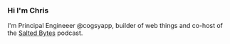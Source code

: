 ### Hi I'm Chris

I'm Principal Engineeer @cogsyapp, builder of web things and co-host of the [Salted Bytes](https://saltedbytes.rocks/) podcast.

<!--
**chrisquinnr/chrisquinnr** is a ✨ _special_ ✨ repository because its `README.md` (this file) appears on your GitHub profile

- 🔭 I’m currently working on ...
- 🌱 I’m currently learning ...
- 👯 I’m looking to collaborate on ...
- 🤔 I’m looking for help with ...
- 💬 Ask me about ...
- 📫 How to reach me: ...
- 😄 Pronouns: ...
- ⚡ Fun fact: ...
-->
